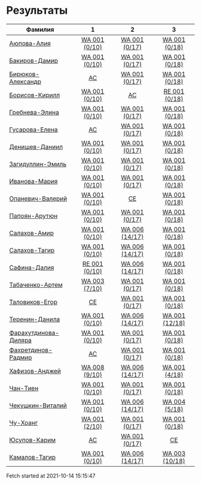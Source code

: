 # Результаты
Фамилия | 1| 2| 3
---|:---:|:---:|:---:
[Аюпова-Алия](Аюпова-Алия/README.md)  | [WA 001 (0/10)](Аюпова-Алия/1.md) | [WA 001 (0/17)](Аюпова-Алия/2.md) | [WA 001 (0/18)](Аюпова-Алия/3.md)
[Бакиров-Дамир](Бакиров-Дамир/README.md)  | [WA 001 (0/10)](Бакиров-Дамир/1.md) | [WA 001 (0/17)](Бакиров-Дамир/2.md) | [WA 001 (0/18)](Бакиров-Дамир/3.md)
[Бирюков-Александр](Бирюков-Александр/README.md)  | [AC](Бирюков-Александр/1.md) | [WA 001 (0/17)](Бирюков-Александр/2.md) | [WA 001 (0/18)](Бирюков-Александр/3.md)
[Борисов-Кирилл](Борисов-Кирилл/README.md)  | [WA 001 (0/10)](Борисов-Кирилл/1.md) | [AC](Борисов-Кирилл/2.md) | [RE 001 (0/18)](Борисов-Кирилл/3.md)
[Гребнева-Элина](Гребнева-Элина/README.md)  | [WA 001 (0/10)](Гребнева-Элина/1.md) | [WA 001 (0/17)](Гребнева-Элина/2.md) | [WA 001 (0/18)](Гребнева-Элина/3.md)
[Гусарова-Елена](Гусарова-Елена/README.md)  | [AC](Гусарова-Елена/1.md) | [WA 001 (0/17)](Гусарова-Елена/2.md) | [WA 001 (0/18)](Гусарова-Елена/3.md)
[Денищев-Даниил](Денищев-Даниил/README.md)  | [WA 001 (0/10)](Денищев-Даниил/1.md) | [WA 001 (0/17)](Денищев-Даниил/2.md) | [WA 001 (0/18)](Денищев-Даниил/3.md)
[Загидуллин-Эмиль](Загидуллин-Эмиль/README.md)  | [WA 001 (0/10)](Загидуллин-Эмиль/1.md) | [WA 001 (0/17)](Загидуллин-Эмиль/2.md) | [WA 001 (0/18)](Загидуллин-Эмиль/3.md)
[Иванова-Мария](Иванова-Мария/README.md)  | [WA 001 (0/10)](Иванова-Мария/1.md) | [WA 001 (0/17)](Иванова-Мария/2.md) | [WA 001 (0/18)](Иванова-Мария/3.md)
[Опаневич-Валерий](Опаневич-Валерий/README.md)  | [WA 001 (0/10)](Опаневич-Валерий/1.md) | [CE](Опаневич-Валерий/2.md) | [WA 001 (0/18)](Опаневич-Валерий/3.md)
[Папоян-Арутюн](Папоян-Арутюн/README.md)  | [WA 001 (0/10)](Папоян-Арутюн/1.md) | [WA 001 (0/17)](Папоян-Арутюн/2.md) | [WA 001 (0/18)](Папоян-Арутюн/3.md)
[Салахов-Амир](Салахов-Амир/README.md)  | [WA 001 (0/10)](Салахов-Амир/1.md) | [WA 006 (14/17)](Салахов-Амир/2.md) | [WA 001 (0/18)](Салахов-Амир/3.md)
[Салахов-Тагир](Салахов-Тагир/README.md)  | [WA 001 (0/10)](Салахов-Тагир/1.md) | [WA 006 (14/17)](Салахов-Тагир/2.md) | [WA 001 (0/18)](Салахов-Тагир/3.md)
[Сафина-Далия](Сафина-Далия/README.md)  | [RE 001 (0/10)](Сафина-Далия/1.md) | [WA 006 (14/17)](Сафина-Далия/2.md) | [WA 001 (0/18)](Сафина-Далия/3.md)
[Табаченко-Артем](Табаченко-Артем/README.md)  | [WA 003 (7/10)](Табаченко-Артем/1.md) | [WA 001 (0/17)](Табаченко-Артем/2.md) | [WA 001 (0/18)](Табаченко-Артем/3.md)
[Таловиков-Егор](Таловиков-Егор/README.md)  | [CE](Таловиков-Егор/1.md) | [WA 001 (0/17)](Таловиков-Егор/2.md) | [WA 001 (0/18)](Таловиков-Егор/3.md)
[Теренин-Данила](Теренин-Данила/README.md)  | [WA 001 (0/10)](Теренин-Данила/1.md) | [WA 006 (14/17)](Теренин-Данила/2.md) | [WA 001 (12/18)](Теренин-Данила/3.md)
[Фарахутдинова-Диляра](Фарахутдинова-Диляра/README.md)  | [WA 001 (0/10)](Фарахутдинова-Диляра/1.md) | [WA 001 (0/17)](Фарахутдинова-Диляра/2.md) | [WA 001 (0/18)](Фарахутдинова-Диляра/3.md)
[Фахретдинов-Радмир](Фахретдинов-Радмир/README.md)  | [AC](Фахретдинов-Радмир/1.md) | [WA 001 (0/17)](Фахретдинов-Радмир/2.md) | [WA 001 (0/18)](Фахретдинов-Радмир/3.md)
[Хафизов-Анджей](Хафизов-Анджей/README.md)  | [WA 008 (9/10)](Хафизов-Анджей/1.md) | [WA 006 (14/17)](Хафизов-Анджей/2.md) | [WA 001 (4/18)](Хафизов-Анджей/3.md)
[Чан-Тиен](Чан-Тиен/README.md)  | [WA 001 (0/10)](Чан-Тиен/1.md) | [WA 001 (0/17)](Чан-Тиен/2.md) | [WA 001 (0/18)](Чан-Тиен/3.md)
[Чекушкин-Виталий](Чекушкин-Виталий/README.md)  | [WA 001 (0/10)](Чекушкин-Виталий/1.md) | [WA 006 (14/17)](Чекушкин-Виталий/2.md) | [WA 004 (5/18)](Чекушкин-Виталий/3.md)
[Чу-Хоанг](Чу-Хоанг/README.md)  | [WA 001 (2/10)](Чу-Хоанг/1.md) | [WA 001 (0/17)](Чу-Хоанг/2.md) | [WA 001 (0/18)](Чу-Хоанг/3.md)
[Юсупов-Карим](Юсупов-Карим/README.md)  | [AC](Юсупов-Карим/1.md) | [WA 001 (0/17)](Юсупов-Карим/2.md) | [CE](Юсупов-Карим/3.md)
[Камалов-Тагир](Камалов-Тагир/README.md)  | [WA 001 (0/10)](Камалов-Тагир/1.md) | [WA 006 (14/17)](Камалов-Тагир/2.md) | [WA 003 (10/18)](Камалов-Тагир/3.md)

Fetch started at 2021-10-14 15:15:47
